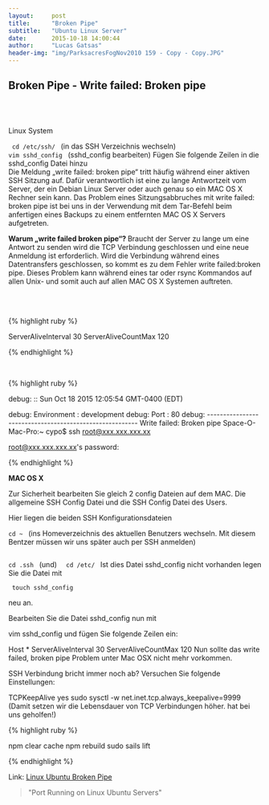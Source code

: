```yaml
---
layout:     post
title:      "Broken Pipe"
subtitle:   "Ubuntu Linux Server"
date:       2015-10-18 14:00:44
author:     "Lucas Gatsas"
header-img: "img/ParksacresFogNov2010 159 - Copy - Copy.JPG"
---
```


<h2 class="section-heading">Broken Pipe - Write failed: Broken pipe
</h2>



<br><br><br> 
Linux System

<code> cd /etc/ssh/ </code>  (in das SSH Verzeichnis wechseln)
<code> vim sshd_config </code>  (sshd_config bearbeiten)
Fügen Sie folgende Zeilen in die sshd_config Datei hinzu
<br>
Die Meldung „write failed: broken pipe“ tritt häufig während einer aktiven SSH Sitzung auf. Dafür verantwortlich ist eine zu lange Antwortzeit vom Server, der ein Debian Linux Server oder auch genau so ein MAC OS X Rechner sein kann. Das Problem eines Sitzungsabbruches mit write failed: broken pipe ist bei uns in der Verwendung mit dem Tar-Befehl beim anfertigen eines Backups zu einem entfernten MAC OS X Servers aufgetreten.

<strong> Warum „write failed broken pipe“? </strong> 
Braucht der Server zu lange um eine Antwort zu senden wird die TCP Verbindung geschlossen und eine neue Anmeldung ist erforderlich. Wird die Verbindung während eines Datentransfers geschlossen, so kommt es zu dem Fehler write failed:broken pipe. Dieses Problem kann während eines tar oder rsync Kommandos auf allen Unix- und somit auch auf allen MAC OS X Systemen auftreten.


<br> 
<br>


{% highlight ruby %}

ServerAliveInterval 30
ServerAliveCountMax 120


{% endhighlight %}

<br> 

{% highlight ruby %}

debug: :: Sun Oct 18 2015 12:05:54 GMT-0400 (EDT)

debug: Environment : development
debug: Port        : 80
debug: --------------------------------------------------------
Write failed: Broken pipe
Space-O-Mac-Pro:~ cypo$ ssh root@xxx.xxx.xxx.xx


root@xxx.xxx.xxx.xx's password: 

{% endhighlight %}





<strong> MAC OS X </strong> 

Zur Sicherheit bearbeiten Sie gleich 2 config Dateien auf dem MAC. Die allgemeine SSH Config Datei und die SSH Config Datei des Users.

Hier liegen die beiden SSH Konfigurationsdateien

<code>cd ~ </code> (ins Homeverzeichnis des aktuellen Benutzers wechseln. Mit diesem Bentzer müssen wir uns später auch per SSH anmelden)

<code> 
cd .ssh </code> 
(und) <code>  cd /etc/ </code> 
Ist dies Datei sshd_config nicht vorhanden legen Sie die Datei mit

<code> touch sshd_config </code>

neu an.

Bearbeiten Sie die Datei sshd_config nun mit

vim sshd_config
und fügen Sie folgende Zeilen ein:

Host *
ServerAliveInterval 30
ServerAliveCountMax 120
Nun sollte das write failed, broken pipe Problem unter Mac OSX nicht mehr vorkommen.

SSH Verbindung bricht immer noch ab?
Versuchen Sie folgende Einstellungen:

TCPKeepAlive yes
sudo sysctl -w net.inet.tcp.always_keepalive=9999 (Damit setzen wir die Lebensdauer von TCP Verbindungen höher. hat bei uns geholfen!)





{% highlight ruby %}

 npm clear cache
 npm rebuild
 sudo sails lift

{% endhighlight %}




Link: <a href="http://askubuntu.com/questions/127369/how-to-prevent-write-failed-broken-pipe-on-ssh-connection" target="_blank"> Linux Ubuntu Broken Pipe </a> 

<!-- 
Link: <a href="https://github.com/balderdashy/sails/issues/3292" target="_blank"> Github Issues 3292</a>  --> 



<blockquote>
"Port Running on Linux Ubuntu Servers"
</blockquote>

